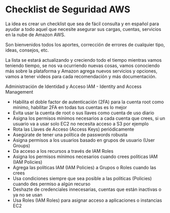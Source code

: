 # Checklist de Seguridad AWS
La idea es crear un checklist que sea de fácil consulta y en español para ayudar a todo aquel que necesite asegurar sus cargas, cuentas, servicios en la nube de Amazon AWS.

Son bienvenidos todos los aportes, corrección de errores de cualquier tipo, ideas, consejos, etc.

La lista se estará actualizando y creciendo todo el tiempo mientras vamos teniendo tiempo, se nos va ocurriendo nuevas cosas, vamos conociendo más sobre la plataforma y Amazon agrega nuevos servicios y opciones, vamos a tener videos para cada recomendación y más documentación.

Administración de Identidad y Acceso IAM - Identity and Access Management

* Habilita el doble factor de autenticación (2FA) para la cuenta root como mínimo, habilitar 2FA en todas tus cuentas es lo mejor
* Evita usar la cuenta de root o sus llaves como cuenta de uso diario
* Asigna los permisos mínimos necesarios a cada cuenta que crees, si un usuario va a usar solo EC2 no necesita acceso a S3 por ejemplo
* Rota las Llaves de Acceso (Access Keys) periódicamente
* Asegúrate de tener una política de passwords robusta
* Asigna permisos a los usuarios basado en grupos de usuario (User Groups)
* Da acceso a los recursos a través de IAM Roles
* Asigna los permisos mínimos necesarios cuando crees políticas IAM (IAM Policies) 
* Agrega las políticas IAM (IAM Policies) a Grupos o Roles cuando las crees
* Usa condiciones siempre que sea posible a las políticas (Policies) cuando des permiso a algún recurso
* Deshazte de credenciales innecesarias, cuentas que están inactivas o ya no se usan
* Usa Roles (IAM Roles) para asignar acceso a aplicaciones o instancias EC2
